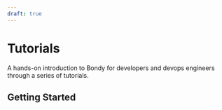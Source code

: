 ```yaml
---
draft: true
---
```


# Tutorials
A hands-on introduction to Bondy for developers and devops engineers through a series of tutorials.


## Getting Started